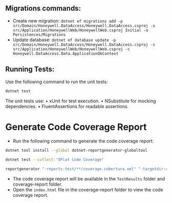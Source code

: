 ## Migrations commands:
- Create new migration: ```dotnet ef migrations add -p src/Domain/Honeywell.DataAccess/Honeywell.DataAccess.csproj -s src/Application/HoneywellWeb/HoneywellWeb.csproj Initial -o Persistences/Migrations```
- Update database: ```dotnet ef database update -p src/Domain/Honeywell.DataAccess/Honeywell.DataAccess.csproj -s src/Application/HoneywellWeb/HoneywellWeb.csproj -c Honeywell.DataAccess.Data.ApplicationDbContext```


## Running Tests:
Use the following command to run the unit tests:
```bash
dotnet test
```
The unit tests use:
•	xUnit for test execution.
•	NSubstitute for mocking dependencies.
•	FluentAssertions for readable assertions.

# Generate Code Coverage Report
- Run the following command to generate the code coverage report:
```bash
dotnet tool install --global dotnet-reportgenerator-globaltool

dotnet test --collect:"XPlat Code Coverage"

reportgenerator "-reports:test/**/coverage.cobertura.xml" "-targetdir:coverage-report" "-reporttypes:Html"
```
- The code coverage report will be available in the `TestResults` folder and coverage-report folder.
- Open the `index.html` file in the coverage-report folder to view the code coverage report.